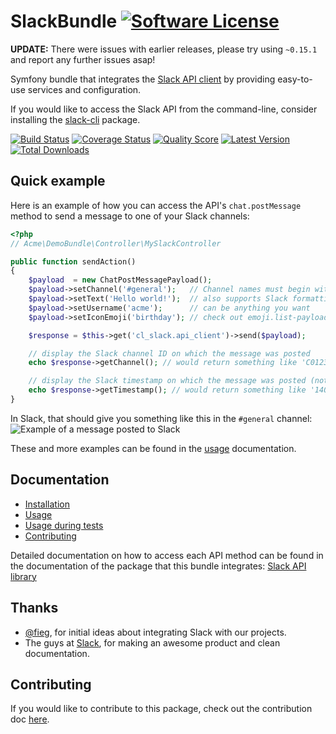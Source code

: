 # SlackBundle [![Software License](https://img.shields.io/badge/license-MIT-brightgreen.svg?style=flat-square)](https://github.com/cleentfaar/CLSlackBundle/tree/master/LICENSE.md)

**UPDATE:** There were issues with earlier releases, please try using `~0.15.1` and report any further issues asap!

Symfony bundle that integrates the [Slack API client](https://github.com/cleentfaar/slack) by providing easy-to-use services and configuration.

If you would like to access the Slack API from the command-line, consider installing the [slack-cli](https://github.com/cleentfaar/slack-cli) package.

[![Build Status](https://img.shields.io/travis/cleentfaar/CLSlackBundle/master.svg?style=flat-square)](https://travis-ci.org/cleentfaar/CLSlackBundle)
[![Coverage Status](https://img.shields.io/scrutinizer/coverage/g/cleentfaar/CLSlackBundle.svg?style=flat-square)](https://scrutinizer-ci.com/g/cleentfaar/CLSlackBundle/code-structure)
[![Quality Score](https://img.shields.io/scrutinizer/g/cleentfaar/CLSlackBundle.svg?style=flat-square)](https://scrutinizer-ci.com/g/cleentfaar/CLSlackBundle)
[![Latest Version](https://img.shields.io/github/release/cleentfaar/CLSlackBundle.svg?style=flat-square)](https://github.com/cleentfaar/CLSlackBundle/releases)
[![Total Downloads](https://img.shields.io/packagist/dt/cleentfaar/slack-bundle.svg?style=flat-square)](https://packagist.org/packages/cleentfaar/slack-bundle)


## Quick example

Here is an example of how you can access the API's `chat.postMessage` method to send a message to one of your Slack channels:

```php
<?php
// Acme\DemoBundle\Controller\MySlackController

public function sendAction()
{
    $payload  = new ChatPostMessagePayload();
    $payload->setChannel('#general');   // Channel names must begin with a hash-sign '#'
    $payload->setText('Hello world!');  // also supports Slack formatting
    $payload->setUsername('acme');      // can be anything you want
    $payload->setIconEmoji('birthday'); // check out emoji.list-payload for a list of available emojis

    $response = $this->get('cl_slack.api_client')->send($payload);

    // display the Slack channel ID on which the message was posted
    echo $response->getChannel(); // would return something like 'C01234567'

    // display the Slack timestamp on which the message was posted (note: NON-unix timestamp!)
    echo $response->getTimestamp(); // would return something like '1407190762.000000'
}

```

In Slack, that should give you something like this in the `#general` channel:
![Example of a message posted to Slack](https://github.com/cleentfaar/CLSlackBundle/blob/master/Resources/doc/img/api-method-chat-postMessage.png)

These and more examples can be found in the [usage](https://github.com/cleentfaar/CLSlackBundle/blob/master/Resources/doc/usage.md) documentation.


## Documentation

- [Installation](https://github.com/cleentfaar/CLSlackBundle/blob/master/Resources/doc/installation.md)
- [Usage](https://github.com/cleentfaar/CLSlackBundle/blob/master/Resources/doc/usage.md)
- [Usage during tests](https://github.com/cleentfaar/CLSlackBundle/blob/master/Resources/doc/usage-during-tests.md)
- [Contributing](https://github.com/cleentfaar/CLSlackBundle/blob/master/Resources/doc/contributing.md)

Detailed documentation on how to access each API method can be found in the documentation of the package that this bundle integrates: [Slack API library](https://github.com/cleentfaar/slack)


## Thanks

- [@fieg](http://github.com/fieg), for initial ideas about integrating Slack with our projects.
- The guys at [Slack](https://slack.com/), for making an awesome product and clean documentation.


## Contributing

If you would like to contribute to this package, check out the contribution doc [here](https://github.com/cleentfaar/CLSlackBundle/blob/master/Resources/doc/contributing.md).
